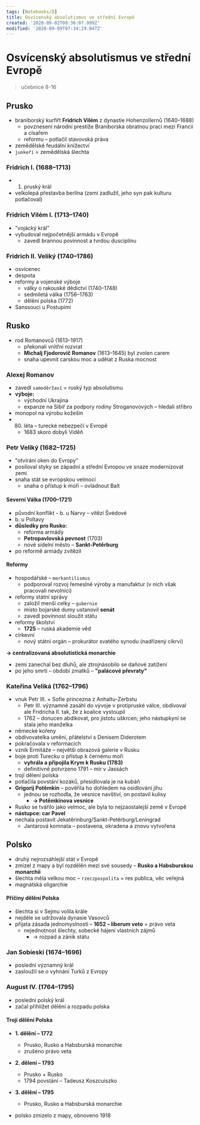```yaml
---
tags: [Notebooks/D]
title: Osvícenský absolutismus ve střední Evropě
created: '2020-09-02T09:36:07.999Z'
modified: '2020-09-09T07:34:29.047Z'
---
```


# Osvícenský absolutismus ve střední Evropě
> učebnice 8-16
## Prusko
- braniborský kurfiřt __Fridrich Vilém__ z dynastie Hohenzollernů (1640–1688)
  - povznesení národní prestiže Braniborska obratnou prací mezi Francií a císařem
  - reformu – potlačil stavovská práva
- zemědělské feudální knížectví
- `junkeři` = zemědělská šlechta

### Fridrich I. (1688–1713)
- 1. pruský král
- velkolepá přestavba berlína (zemi zadlužil, jeho syn pak kulturu potlačoval)
### Fridrich Vilém I. (1713–1740)
- "vojácký král"
- vybudoval nejpočetnější armádu v Evropě
  - zavedl brannou povinnost a tvrdou dusciplínu
### Fridrich II. Veliký (1740–1786)
- osvícenec
- despota
- reformy a vojenské výboje
  - války o rakouské dědictví (1740–1748)
  - sedmiletá válka (1756–1763)
  - dělění polska (1772)
- Sanssouci u Postupimi
## Rusko
- rod Romanovců (1613–1917)
  - překonali vnitřní rozvrat
  - __Michalj Fjodorovič Romanov__ (1613–1645) byl zvolen carem
  - snaha upevnit carskou moc a udělat z Ruska mocnost
### Alexej Romanov
- zavedl `samoděržaví` = ruský typ absolutismu
- __výboje:__ 
  - východní Ukrajina
  - expanze na Sibiř za podpory rodiny Stroganovových – hledali střibro
- monopol na výrobu kožešin
- 80. léta – turecké nebezpečí v Evropě
  - 1683 skoro dobyli Víděň
### Petr Veliký (1682–1725)
- "otvírání oken do Evropy"
- posíloval styky se západní a střední Evropou ve snaze modernizovat zemi
- snaha stát se evropskou velmocí
  - snaha o přístup k moři – ovládnout Balt
#### Severní Válka (1700–1721)
- původní konflikt - b. u Narvy – vítězí Švédové
- b. u Poltavy
- __důsledky pro Rusko:__
  - reforma armády
  -   __Petropavlovská pevnost__ (1703)
    - nové sídelní město – __Sankt-Petěrburg__
- po reformě armády zvítězil 
#### Reformy
- hospodářské – `merkantilismus`
  - podporoval rozvoj řemeslné výroby a manufaktur (v nich však pracovali nevolníci)
- reformy státní správy
  - založil menší celky – `gubernie`
  - místo bojarské dumy ustanovil __senát__
  - zavedl povinnost sloužit státu
- reformy školství
  - __1725__ – ruská akademie věd
- církevní
  - nový státní orgán – prokurátor svatého synodu (nadřízený cíkrvi)

__→ centralizovaná absolutistická monarchie__
- zemi zanechal bez dluhů, ale ztrojnásobilo se daňové zatížení
- po jeho smrti – období zmatků – __"palácové převraty"__

### Kateřina Veliká (1762–1796)
- vnuk Petr III. + Sofie princezna z Anhaltu-Zerbstu
  - Petr III. významně zasáhl do vývoje v protipruské válce, obdivoval ale Fridricha II. tak, že z koalice vystoupil
  - 1762 – donucen abdikovat, pro jistotu uškrcen; jeho nástupkyní se stala jeho manželka
- německé kořeny
- obdivovatelka umění, přátelství s Denisem Diderotem
- pokračovala v reformacích
- vznik Ermitáže – největší obrazová galerie v Rusku
- boje proti Turecku o přístup k černému moři
  - __vyhrála a připojila Krym k Rusku (1783)__
  - definitivně potvrzeno 1791 – mír v Jassách
- trojí dělení polska
- potlačila povstání kozáků, přesidlovala je na kubáň
- __Grigorij Potěmkin__ – pověřila ho dohledem na osidlování jihu
  - jednou se rozhodla, že vesnice navštíví, on postavil kulisy
    - __→ Potěmkinova vesnice__
- Rusko se tvářilo jako velmoc, ale byla to nejzaostalejší země v Evropě
- __nástupce: car Pavel__
- nechala postavit Jekatěrinburg/Sankt-Petěrburg/Leningrad
  - Jantarová komnata – postavena, okradena a znovu vytvořena

## Polsko
- druhý nejrozsáhlejší stát v Evropě
- zmizel z mapy a byl rozdělěn mezi své sousedy – __Rusko a Habsburskou monarchii__
- šlechta měla velkou moc – `rzeczpospolita` = res publica, věc veřejná
- magnátská oligarchie

#### Příčiny dělění Polska
- šlechta si v Sejmu volila krále
- nejdéle se udržovala dynasie Vasovců
- přijata zásada jednomyslnosti – __1652 – liberum veto__ = právo veta
  - nejednotnost šlechty, sobecké hájení vlastních zájmů
    - → rozpad a zánik státu

### Jan Sobieski (1674–1696)
- poslední významný král
- zasloužil se o vyhnání Turků z Evropy

### August IV. (1764–1795)
- poslední polský král
- začal přihlížet dělění a rozpadu polska

#### Trojí dělění Polska
- __1. dělění – 1772__
  - Prusko, Rusko a Habsburská monarchie
  - zrušeno právo veta
- __2. dělení – 1793__
  - Prusko + Rusko
  - 1794 povstání – Tadeusz Koszcuiszko
- __3. dělění – 1795__
  - Prusko, Rusko a Habsburská monarchie

- polsko zmizelo z mapy, obnoveno 1918
